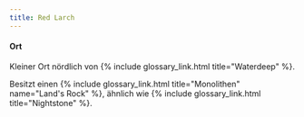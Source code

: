 ```yaml
---
title: Red Larch
---
```


#### Ort

Kleiner Ort nördlich von {% include glossary_link.html title="Waterdeep" %}.

Besitzt einen {% include glossary_link.html title="Monolithen" name="Land's Rock" %}, ähnlich
wie {% include glossary_link.html title="Nightstone" %}.
